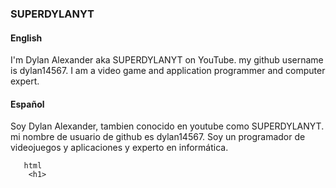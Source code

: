 ### SUPERDYLANYT

#### English

I'm Dylan Alexander aka SUPERDYLANYT on YouTube. my github username is dylan14567. I am a video game and application programmer and computer expert.

#### Español

Soy Dylan Alexander, tambien conocido en youtube como SUPERDYLANYT. mi nombre de usuario de github es dylan14567. Soy un programador de videojuegos y aplicaciones y experto en informática.

```
   html
    <h1>

```
